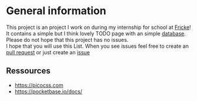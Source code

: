 
# General information
This project is an project I work on during my internship for school at [Fricke](https://fricke.de/)! <br>
It contains a simple but I think lovely TODO page with an simple [database](https://pocketbase.io/). <br>
Please do not hope that this project has no issues. <br> 
I hope that you will use this List. When you see issues feel free to create an [pull request](https://github.com/MuV1N1/todo-pocketbase/pulls) or just create an [issue](https://github.com/MuV1N1/todo-pocketbase/issues)


## Ressources
- https://picocss.com
- https://pocketbase.io/docs/
